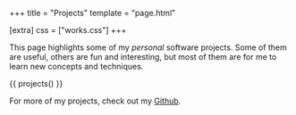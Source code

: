 +++
title = "Projects"
template = "page.html"

[extra]
css = ["works.css"]
+++

This page highlights some of my *personal* software projects. Some of them are
useful, others are fun and interesting, but most of them are for me to learn
new concepts and techniques.

{{ projects() }}

For more of my projects, check out my [Github](//github.com/ziap).
